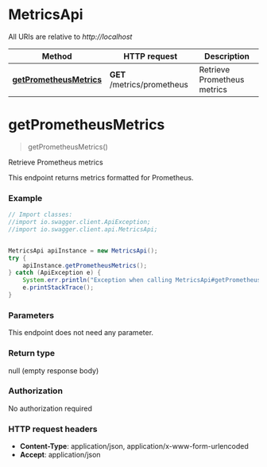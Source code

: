 # MetricsApi

All URIs are relative to *http://localhost*

Method | HTTP request | Description
------------- | ------------- | -------------
[**getPrometheusMetrics**](MetricsApi.md#getPrometheusMetrics) | **GET** /metrics/prometheus | Retrieve Prometheus metrics


<a name="getPrometheusMetrics"></a>
# **getPrometheusMetrics**
> getPrometheusMetrics()

Retrieve Prometheus metrics

This endpoint returns metrics formatted for Prometheus.

### Example
```java
// Import classes:
//import io.swagger.client.ApiException;
//import io.swagger.client.api.MetricsApi;


MetricsApi apiInstance = new MetricsApi();
try {
    apiInstance.getPrometheusMetrics();
} catch (ApiException e) {
    System.err.println("Exception when calling MetricsApi#getPrometheusMetrics");
    e.printStackTrace();
}
```

### Parameters
This endpoint does not need any parameter.

### Return type

null (empty response body)

### Authorization

No authorization required

### HTTP request headers

 - **Content-Type**: application/json, application/x-www-form-urlencoded
 - **Accept**: application/json

